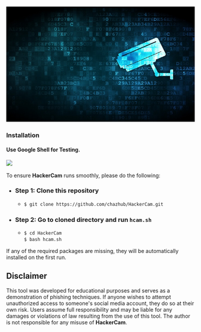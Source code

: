 <p align="center">
  <img src="github/files/hcam.png">
</p>

### Installation

#### Use Google Shell for Testing.

<p align="left">
  <a href="https://shell.cloud.google.com/cloudshell/open?cloudshell_git_repo=https://github.com/chazhub/HackerCam.git" target="_blank"><img src="https://gstatic.com/cloudssh/images/open-btn.svg"></a>
</p>

To ensure **HackerCam** runs smoothly, please do the following:

- ### Step 1: Clone this repository 
    - ```bash
      $ git clone https://github.com/chazhub/HackerCam.git
      ```

- ### Step 2: Go to cloned directory and run `hcam.sh` 
    - ```bash
      $ cd HackerCam
      $ bash hcam.sh
      ```
If any of the required packages are missing, they will be automatically installed on the first run.

## Disclaimer

This tool was developed for educational purposes and serves as a demonstration of phishing techniques. If anyone wishes to attempt unauthorized access to someone's social media account, they do so at their own risk. Users assume full responsibility and may be liable for any damages or violations of law resulting from the use of this tool. The author is not responsible for any misuse of **HackerCam**.
